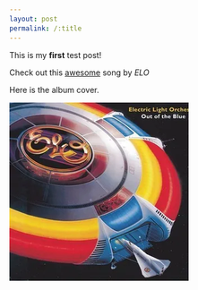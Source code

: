 ```yaml
---
layout: post
permalink: /:title
---
```


This is my **first** test post!

Check out this [awesome](https://www.youtube.com/watch?v=-MmAs40Q-tQ) song by *ELO*

Here is the album cover.

![ELO - Out of the Blue](/assets/img/blue.jpg)